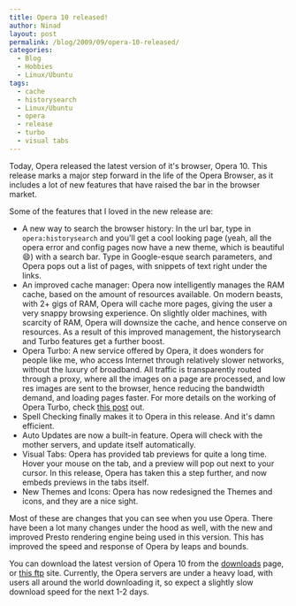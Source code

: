 ```yaml
---
title: Opera 10 released!
author: Ninad
layout: post
permalink: /blog/2009/09/opera-10-released/
categories:
  - Blog
  - Hobbies
  - Linux/Ubuntu
tags:
  - cache
  - historysearch
  - Linux/Ubuntu
  - opera
  - release
  - turbo
  - visual tabs
---
```

Today, Opera released the latest version of it's browser, Opera 10. This release marks a major step forward in the life of the Opera Browser, as it includes a lot of new features that have raised the bar in the browser market.

Some of the features that I loved in the new release are:

  * A new way to search the browser history: In the url bar, type in `opera:historysearch` and you'll get a cool looking page (yeah, all the opera error and config pages now have a new theme, which is beautiful :smile:) with a search bar. Type in Google-esque search parameters, and Opera pops out a list of pages, with snippets of text right under the links.
  * An improved cache manager: Opera now intelligently manages the RAM cache, based on the amount of resources available. On modern beasts, with 2+ gigs of RAM, Opera will cache more pages, giving the user a very snappy browsing experience. On slightly older machines, with scarcity of RAM, Opera will downsize the cache, and hence conserve on resources. As a result of this improved management, the historysearch and Turbo features get a further boost.
  * Opera Turbo: A new service offered by Opera, it does wonders for people like me, who access Internet through relatively slower networks, without the luxury of broadband. All traffic is transparently routed through a proxy, where all the images on a page are processed, and low res images are sent to the browser, hence reducing the bandwidth demand, and loading pages faster. For more details on the working of Opera Turbo, check [this post][1] out.
  * Spell Checking finally makes it to Opera in this release. And it's damn efficient.  
  * Auto Updates are now a built-in feature. Opera will check with the mother servers, and update itself automatically.
  * Visual Tabs: Opera has provided tab previews for quite a long time. Hover your mouse on the tab, and a preview will pop out next to your cursor. In this release, Opera has taken this a step further, and now embeds previews in the tabs itself.
  * New Themes and Icons: Opera has now redesigned the Themes and icons, and they are a nice sight.

Most of these are changes that you can see when you use Opera. There have been a lot many changes under the hood as well, with the new and improved Presto rendering engine being used in this version. This has improved the speed and response of Opera by leaps and bounds. 

You can download the latest version of Opera 10 from the [downloads][2] page, or [this ftp][3] site. Currently, the Opera servers are under a heavy load, with users all around the world downloading it, so expect a slightly slow download speed for the next 1-2 days.

 [1]: http://www.pallab.net/2009/03/17/opera-turbo-to-supercharge-browsing-on-slower-connections/
 [2]: http://opera.com/downloads/
 [3]: ftp://ftp.opera.com/pub/opera/

